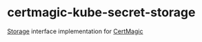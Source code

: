 # certmagic-kube-secret-storage
[Storage](https://pkg.go.dev/github.com/mholt/certmagic#Storage) interface implementation for [CertMagic](https://github.com/caddyserver/certmagic)
